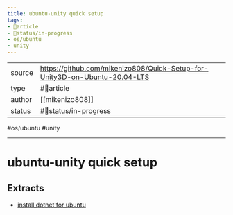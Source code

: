 ```yaml
---
title: ubuntu-unity quick setup
tags:
- 📄article
- 🚦status/in-progress
- os/ubuntu
- unity
---
```



<table>
<tr>
<td> source </td>
<td> <a href="https://github.com/mikenizo808/Quick-Setup-for-Unity3D-on-Ubuntu-20.04-LTS">https://github.com/mikenizo808/Quick-Setup-for-Unity3D-on-Ubuntu-20.04-LTS</a> </td>
</tr>
<tr>
<td> type </td>
<td> #📄article </td>
</tr>
<tr>
<td> author </td>
<td> [[mikenizo808]] </td>
</tr>
<tr>
<td> status </td>
<td> #🚦status/in-progress </td>
</tr>
</table>

#os/ubuntu #unity 

---

# ubuntu-unity quick setup

## Extracts

- [install dotnet for ubuntu](/Extracts/install%20dotnet%20for%20ubuntu.md)
